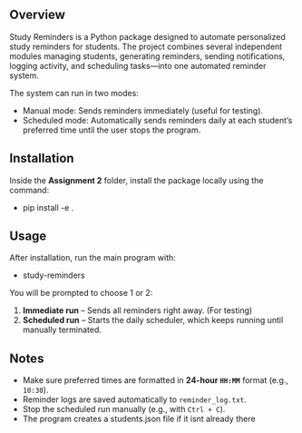 ## Overview
Study Reminders is a Python package designed to automate personalized study reminders for students.
The project combines several independent modules managing students, generating reminders, sending notifications, logging activity, and scheduling tasks—into one automated reminder system.

The system can run in two modes:
- Manual mode: Sends reminders immediately (useful for testing).
- Scheduled mode: Automatically sends reminders daily at each student’s preferred time until the user stops the program.

## Installation

Inside the **Assignment 2** folder, install the package locally using the command:
- pip install -e .

## Usage
After installation, run the main program with:
- study-reminders

You will be prompted to choose 1 or 2: 
1. **Immediate run** – Sends all reminders right away. (For testing)
2. **Scheduled run** – Starts the daily scheduler, which keeps running until manually terminated.

## Notes
* Make sure preferred times are formatted in **24-hour `HH:MM`** format (e.g., `10:30`).
* Reminder logs are saved automatically to `reminder_log.txt`.
* Stop the scheduled run manually (e.g., with `Ctrl + C`).
* The program creates a students.json file if it isnt already there

